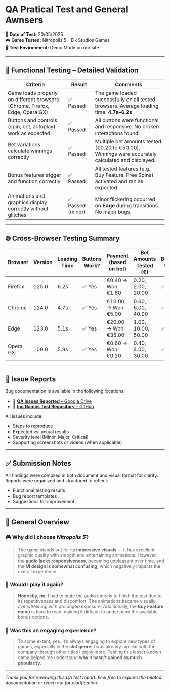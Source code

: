 # QA Pratical Test and General Awnsers
📅 **Date of Test:** 20/05/2025  
🎮 **Game Tested:** Nitropolis 5 - Elk Studios Games  
🖥️ **Test Environment:** Demo Mode on our site  

---

## 🧪 Functional Testing – Detailed Validation

| **Criteria**                                                                             | **Result**          | **Comments**                                                                                       |
|------------------------------------------------------------------------------------------|---------------------|----------------------------------------------------------------------------------------------------|
| Game loads properly on different browsers (Chrome, Firefox, Edge, Opera GX)             | ✅ Passed            | The game loaded successfully on all tested browsers. Average loading time: **4.7s–6.2s**.         |
| Buttons and controls (spin, bet, autoplay) work as expected                             | ✅ Passed            | All buttons were functional and responsive. No broken interactions found.                          |
| Bet variations calculate winnings correctly                                              | ✅ Passed            | Multiple bet amounts tested (€0.20 to €50.00). Winnings were accurately calculated and displayed. |
| Bonus features trigger and function correctly                                            | ✅ Passed            | All tested features (e.g., Buy Feature, Free Spins) activated and ran as expected.                |
| Animations and graphics display correctly without glitches                              | ✅ Passed (minor)    | Minor flickering occurred on **Edge** during transitions. No major bugs.                          |

---

## 🌐 Cross-Browser Testing Summary

| **Browser** | **Version** | **Loading Time** | **Buttons Work?** | **Payment (based on bet)** | **Bet Amounts Tested (€)**       | **Bonuses Work?** | **Animations OK?** | **Graphics OK?**              |
|------------|-------------|------------------|-------------------|-----------------------------|----------------------------------|-------------------|--------------------|-------------------------------|
| Firefox    | 125.0       | 6.2s             | ✅ Yes            | €0.40 → Won €1.60           | 0.20, 2.00, 20.00                | ✅ Yes            | ✅ Yes             | ✅ Yes                        |
| Chrome     | 124.0       | 4.7s             | ✅ Yes            | €10.00 → Won €5.00          | 0.60, 6.00, 40.00                | ✅ Yes            | ✅ Yes             | ✅ Yes                        |
| Edge       | 123.0       | 5.1s             | ✅ Yes            | €20.00 → Won €35.00         | 1.00, 10.00, 50.00               | ✅ Yes            | ✅ Yes             | ⚠️ Minor flickering (transitions) |
| Opera GX   | 109.0       | 5.9s             | ✅ Yes            | €0.60 → Won €0.20           | 0.40, 4.00, 30.00                | ✅ Yes            | ✅ Yes             | ✅ Yes                        |

---

## 🐞 Issue Reports

Bug documentation is available in the following locations:

- 📁 [**QA Issues Reported** – Google Drive](#)
- 📘 [**Ino Games Test Repository** – GitHub](#)

All issues include:

- Steps to reproduce  
- Expected vs. actual results  
- Severity level (Minor, Major, Critical)  
- Supporting screenshots or videos (when applicable)

---

## ✅ Submission Notes

All findings were compiled in both document and visual format for clarity. Reports were organized and structured to reflect:

- Functional testing results  
- Bug report templates  
- Suggestions for improvement

---

## 🧠 General Overview

### 🎮 Why did I choose *Nitropolis 5*?

> The game stands out for its **impressive visuals** — it has excellent graphic quality with smooth and entertaining animations. However, the **audio lacks responsiveness**, becoming unpleasant over time, and the **UI design is somewhat confusing**, which negatively impacts the overall experience.

### 🔁 Would I play it again?

> **Honestly, no.** I had to mute the audio entirely to finish the test due to its repetitiveness and discomfort. The animations became visually overwhelming with prolonged exposure. Additionally, the **Buy Feature menu** is hard to read, making it difficult to understand the available bonus options.

### 🧩 Was this an engaging experience?

> To some extent, yes. It’s always engaging to explore new types of games, especially in the **slot genre**. I was already familiar with the company through other titles I enjoy more. Testing this lesser-known game helped me understand **why it hasn't gained as much popularity**.

---

*Thank you for reviewing this QA test report. Feel free to explore the related documentation or reach out for clarification.*
